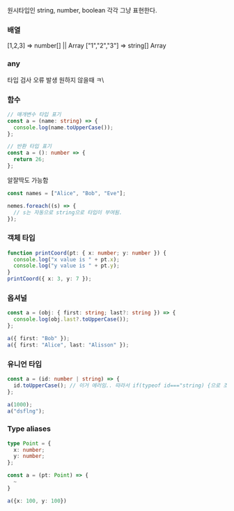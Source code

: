 원시타입인 string, number, boolean 각각 그냥 표현한다.

### 배열

[1,2,3] => number[] || Array<number>
["1","2","3"] => string[] Array<string>

### any

타입 검사 오류 발생 원하지 않을때 ㅋ\

### 함수

```typescript
// 매개변수 타입 표기
const a = (name: string) => {
  console.log(name.toUpperCase());
};

// 반환 타입 표기
const a = (): number => {
  return 26;
};
```

알잘딱도 가능함

```typescript
const names = ["Alice", "Bob", "Eve"];

nemes.foreach((s) => {
  // s는 자동으로 string으로 타입이 부여됨.
});
```

### 객체 타입

```typescript
function printCoord(pt: { x: number; y: number }) {
  console.log("x value is " + pt.x);
  console.log("y value is " + pt.y);
}
printCoord({ x: 3, y: 7 });
```

### 옵셔널

```typescript
const a = (obj: { first: string; last?: string }) => {
  console.log(obj.last?.toUpperCase());
};

a({ first: "Bob" });
a({ first: "Alice", last: "Alisson" });
```

### 유니언 타입

```typescript
const a = (id: number | string) => {
  id.toUpperCase(); // 이거 에러임.. 따라서 if(typeof id==="string) {으로 조져줘야함}
};

a(1000);
a("dsflng");
```

### Type aliases

```typescript
type Point = {
  x: number;
  y: number;
};

const a = (pt: Point) => {
  ~
}

a({x: 100, y: 100})
```
